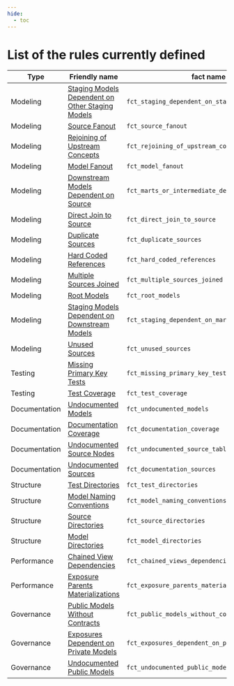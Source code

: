 ```yaml
---
hide:
  - toc
---
```


# List of the rules currently defined

|Type                                          |Friendly name                                                                                                        |fact name    |
|----------------------------------------------|---------------------------------------------------------------------------------------------------------------------|-------------|
|Modeling                                      |[Staging Models Dependent on Other Staging Models](../rules/modeling/#staging-models-dependent-on-other-staging-models)|`fct_staging_dependent_on_staging`|
|Modeling                                      |[Source Fanout](../rules/modeling/#source-fanout)                                                                      |`fct_source_fanout`|
|Modeling                                      |[Rejoining of Upstream Concepts](../rules/modeling/#rejoining-of-upstream-concepts)                                    |`fct_rejoining_of_upstream_concepts`|
|Modeling                                      |[Model Fanout](../rules/modeling/#model-fanout)                                                                        |`fct_model_fanout`|
|Modeling                                      |[Downstream Models Dependent on Source](../rules/modeling/#downstream-models-dependent-on-source)                      |`fct_marts_or_intermediate_dependent_on_source`|
|Modeling                                      |[Direct Join to Source](../rules/modeling/#direct-join-to-source)                                                      |`fct_direct_join_to_source`|
|Modeling                                      |[Duplicate Sources](../rules/modeling/#duplicate-sources)                                                              |`fct_duplicate_sources`|
|Modeling                                      |[Hard Coded References](../rules/modeling/#hard-coded-references)                                                      |`fct_hard_coded_references`|
|Modeling                                      |[Multiple Sources Joined](../rules/modeling/#multiple-sources-joined)                                                  |`fct_multiple_sources_joined`|
|Modeling                                      |[Root Models](../rules/modeling/#root-models)                                                                          |`fct_root_models`|
|Modeling                                      |[Staging Models Dependent on Downstream Models](../rules/modeling/#staging-models-dependent-on-downstream-models)      |`fct_staging_dependent_on_marts_or_intermediate`|
|Modeling                                      |[Unused Sources](../rules/modeling/#unused-sources)                                                                    |`fct_unused_sources`|
|Testing                                       |[Missing Primary Key Tests](../rules/testing/#missing-primary-key-tests)                                               |`fct_missing_primary_key_tests`|
|Testing                                       |[Test Coverage](../rules/testing/#test-coverage)                                                                       |`fct_test_coverage`|
|Documentation                                 |[Undocumented Models](../rules/documentation/#undocumented-models)                                                     |`fct_undocumented_models`|
|Documentation                                 |[Documentation Coverage](../rules/documentation/#documentation-coverage)                                               |`fct_documentation_coverage`|
|Documentation                                 |[Undocumented Source Nodes](../rules/documentation/#undocumented-source-tables)                                                     |`fct_undocumented_source_tables`|
|Documentation                                 |[Undocumented Sources](../rules/documentation/#undocumented-sources)                                               |`fct_documentation_sources`|
|Structure                                     |[Test Directories](../rules/structure/#test-directories)                                                               |`fct_test_directories`|
|Structure                                     |[Model Naming Conventions](../rules/structure/#model-naming-conventions)                                               |`fct_model_naming_conventions`|
|Structure                                     |[Source Directories](../rules/structure/#source-directories)                                                           |`fct_source_directories`|
|Structure                                     |[Model Directories](../rules/structure/#model-directories)                                                             |`fct_model_directories`|
|Performance                                   |[Chained View Dependencies](../rules/performance/#chained-view-dependencies)                                           |`fct_chained_views_dependencies`|
|Performance                                   |[Exposure Parents Materializations](../rules/performance/#exposure-parents-materializations)                           |`fct_exposure_parents_materializations`|
|Governance                                    |[Public Models Without Contracts](../rules/governance/#public-models-without-contracts)                                |`fct_public_models_without_contracts`|
|Governance                                    |[Exposures Dependent on Private Models](../rules/governance/#exposures-dependent-on-private-models)                    |`fct_exposures_dependent_on_private_models`|
|Governance                                    |[Undocumented Public Models](../rules/governance/#undocumented-public-models)                                          |`fct_undocumented_public_models`|
